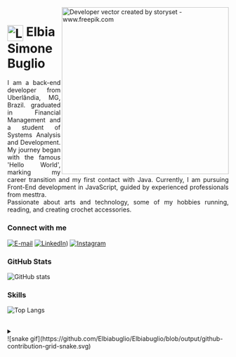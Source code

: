 <img align="right" alt="Developer vector created by storyset - www.freepik.com" height="380" src="https://user-images.githubusercontent.com/97471199/230774187-e482399b-492c-4c17-a831-0314bf90526e.png">

<h1>
    <a href="https://Elbiabuglio.github.io/">
     <img align="center" alt="Logo Elbia Simone Buglio" width="36px" src="https://user-images.githubusercontent.com/97471199/230773934-2eeb538d-d992-4199-872e-117c1c635d81.png"></a>
    <span>Elbia Simone Buglio</span>
</h1>

<p align="justify">I am a back-end developer from Uberlândia, MG, Brazil.  graduated in Financial Management and  a student of Systems Analysis and Development. My journey began with the famous 'Hello World', marking my career transition and my first contact with Java. Currently, I am pursuing Front-End development in JavaScript, guided by experienced professionals from mesttra. 
<br>
Passionate about arts and technology, some of my hobbies running, reading, and creating crochet accessories.
<!--
[![Preview](https://img.shields.io/badge/Portfolio-000?style=for-the-badge&logo=github&logoColor=FF00F6)](https://Elbiabuglio.github.io/)
[![GitHub Page](https://img.shields.io/badge/Elbiabuglio.github.io-67136f?style=for-the-badge)](https://Elbiabuglio.github.io/)
-->
<h3 align="left">Connect with me</h3>

[![E-mail](https://img.shields.io/badge/-Email-000?style=for-the-badge&logo=microsoft-outlook&logoColor=FF00F6&color:FFF)](mailto:elbiasimone@hotmail.com)
[![LinkedIn](https://img.shields.io/badge/-LinkedIn-000?style=for-the-badge&logo=linkedin&logoColor=FF00F6&color:FFF)](https://www.linkedin.com/in/elbiasimonebuglio/))
[![Instagram](https://img.shields.io/badge/-Instagram-000?style=for-the-badge&logo=instagram&logoColor=FF00F6&color:FFF)](https://www.instagram.com/elbiabuglio/)


<h3 align="left">GitHub Stats</h3>

![GitHub stats](https://github-readme-stats-git-masterrstaa-rickstaa.vercel.app/api?username=Elbiabuglio&hide_title=true&show_icons=true&include_all_commits=false&count_private=true&line_height=25&hide=issues&bg_color=000&title_color=FF00F6&text_color=FFF&border_radius=3&border_color=36123c&icon_color=FF00F6&theme=jolly)
<!--[![Most Used Languages](https://github-readme-stats-git-masterrstaa-rickstaa.vercel.app/api/top-langs/?username=Elbiabuglio&line_height=10&card_width=290&layout=compact&hide_title=false&count_private=true&langs_count=4&show_icons=true&title_color=FF00F6&hide=html,css&bg_color=000&text_color=8B8B8B&border_radius=3&border_color=561760&count_private=true)](https://github.com/Elbiabuglio/github-readme-stats)-->


<h3 align="left">Skills</h3>

![Top Langs](https://github-readme-stats-git-masterrstaa-rickstaa.vercel.app/api/top-langs/?username=Elbiabuglio&bg_color=000&border_color=30A3DC&title_color=000&text_color=FFF)

<br>
<details align="left">
  <summary></summary> 
 
  - Badges by <a href="https://shields.io/">shields.io</a><br>
  - GitHub Stats by <a href="https://github.com/anuraghazra/github-readme-stats">anuraghazra</a>
  - Developer vector created by <a href="https://www.freepik.com/vectors/developer">storyset - www.freepik.com</a> (edited by author)
 
  <div align="right">Made with 💜 by <a href="https://github.com/Elbiabuglio">EA</a>.</div>

</details>
![snake gif](https://github.com/Elbiabuglio/Elbiabuglio/blob/output/github-contribution-grid-snake.svg)
